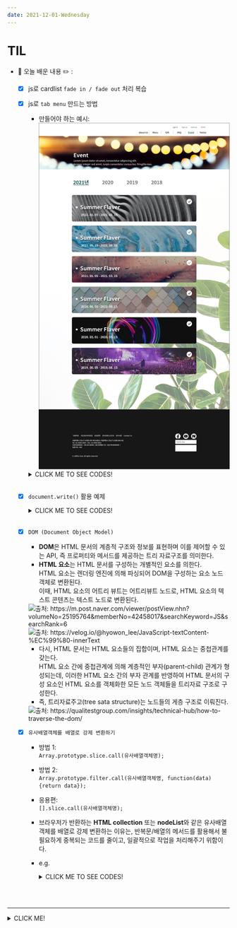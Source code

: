 ```yaml
---
date: 2021-12-01-Wednesday
---
```


# TIL
- 📝 오늘 배운 내용 ✏️ : 
  - [x] js로 cardlist `fade in / fade out` 처리 복습 

  - [x] js로 `tab menu` 만드는 방법 
    - 만들어야 하는 예시:        
      <img src="./images/tab_menu_example.png" alt="탭 메뉴 정리"  width="600px" height="" style="" />   





    <details>
      <summary>CLICK ME TO SEE CODES!</summary>

      ```js
  
      ```

    </details>
    <br />

  - [x] `document.write()` 활용 예제

      <!-- <img src="./images/document_write_example.png" width="" height="100px" style="" />    -->

    <details>
      <summary>CLICK ME TO SEE CODES!</summary>

      ```js
      
      ```

    </details>
    <br />

  - [x] `DOM (Document Object Model)` 
    - **DOM**은 HTML 문서의 계층적 구조와 정보를 표현하며 이를 제어할 수 있는 API, 즉 프로퍼티와 메서드를 제공하는 트리 자료구조를 의미한다.         
    - **HTML 요소**는 HTML 문서를 구성하는 개별적인 요소를 의한다.       
    HTML 요소는 렌더링 엔진에 의해 파싱되어 DOM을 구성하는 요소 노드 객체로 변환된다.     
    이때, HTML 요소의 어트리 뷰트는 어트리뷰트 노드로, HTML 요소의 텍스트 콘텐츠는 텍스트 노드로 변환된다.        
    <img src="https://post-phinf.pstatic.net/MjAxOTA5MTVfMjQg/MDAxNTY4NTIxNzAxNTU2.F9kkMs28gxi2n5Vp2RlzcTUbn3IeEBCUswQGB3G0ZRcg.KqIiETiO3M1CXyfurWPOREHunMUYSXSDhDIw1AtXNuog.PNG/domtree_1.png?type=w1200" alt="출처: https://m.post.naver.com/viewer/postView.nhn?volumeNo=25195764&memberNo=42458017&searchKeyword=JS&searchRank=6" width="400px" /> 
    <br />
    <img src="https://media.vlpt.us/images/hyowon_lee/post/5d7134d5-11e4-4561-adb0-2b5131dc489a/DOM-001.png" alt="출처: https://velog.io/@hyowon_lee/JavaScript-textContent-%EC%99%80-innerText" width="400px" /> 

    - 다시, HTML 문서는 HTML 요소들의 집합이며, HTML 요소는 중첩관계를 갖는다.           
    HTML 요소 간에 중첩관계에 의해 계층적인 부자(parent-child) 관계가 형성되는데, 이러한 HTML 요소 간의 부자 관계를 반영하여 HTML 문서의 구성 요소인 HTML 요소를 객체화한 모든 노드 객체들을 트리자료 구조로 구성한다.       
    - 즉, 트리자료주고(tree sata structure)는 노드들의 게층 구조로 이뤄진다.
    <img src="https://www.qualitestgroup.com/images/howto/DOMTree_HowTo.png" alt="출처: https://qualitestgroup.com/insights/technical-hub/how-to-traverse-the-dom/" width="400px" /> 

  - [x] `유사배열객체를 배열로 강제 변환하기` 
    - 방법 1:    
    `Array.prototype.slice.call(유사배열객체명);`
    - 방법 2:    
    `Array.prototype.filter.call(유사배열객체명, function(data) {return data});`
    - 응용편:      
    `[].slice.call(유사배열객체명);`       
    - 브라우저가 반환하는 **HTML collection** 또는 **nodeList**와 같은 유사배열객체를 배열로 강제 변환하는 이유는, 반복문/배열의 메서드를 활용해서 불필요하게 중복되는 코드를 줄이고, 일괄적으로 작업을 처리해주기 위함이다.      
    - e.g.     
      <details>
        <summary>CLICK ME TO SEE CODES!</summary>

      ```html
        <!-- c_07_dom_selector_01.html -->

        <header id="headBox">
          <h1>
            <a href="./a_content.html">js - <abbr title="document object model">DOM</abbr></a>
            <span>test!!</span>
          </h1>
          <nav class="nav_area">
            <ul>
              <li><a href="#">link_01</a></li>
              <li><a href="#">link_02</a></li>
              <li><a href="#">link_03</a></li>
              <li><a href="#">link_04</a></li>
            </ul>
          </nav>
        </header>
      ```

      <br />

      ```js
        // c_07_dom_selector_01.js

        var headBox = document.querySelector("#headBox");
        headBox.style = "width: 100%; height: auto; background-color: #adf;";

        // h1
        var h1 = wrap.getElementsByTagName("h1");
        // var h1 = wrap.querySelector("h1");
        // console.log(h1.length);  // 1
        var idx = h1.length - 1;
        // HTML collection은 배열의 형식으로 나오기 떄문에 인덱스로 몇번쨰의 요소에 style을 적용할 것인지 알아야 한다! 
        h1[idx].style = "width: 100px; height: 30px; background-color: #dfd;";

        // h1
        var headH1 = headBox.querySelector("h1");
        // headH1.style = "border-radius: 5px; font-size: 1.2rem;"
        // 근데 위에꺼로 하면 아까 h1[idx].style부분에서 적용한 스타일링이 덮어쓰이니까 ... 아래와 같이 따로 값을 추가해줄 것! 
        headH1.style.borderRadius = "5px";
        headH1.style.fontSize = "1.2rem";
        
        // -----------------------------------
        // cf. 
        // HTML collection : 옛날방식의 선택자 
        //    - document.getElementById();

        // NodeList : 선택자는 아직 전부 사용하기엔 조금 무리가 있다 
        //    - document.querySelector();
        // -----------------------------------

        // 자식 선택자 
        var h1 = wrap.getElementsByTagName("h1")[0];  
        // getElement"s"ByTagName 처럼 element가 아닌 elements를 구하는 선택자에게는 반드시 몇번째의 요소인지를 명시. 
        // 요소가 하나만 있어도 인덱스를 꼭 명시해줘야 한다!!
        h1.style = "width: 100px; height: 30px; background-color: #dfd;";

        var h1Link = h1.children;           // HTMLCollection [a, span]
        // var h1Link = h1.children[0];     // <a href="./a_content.html">js - <abbr title="document object model">DOM</abbr></a>
        h1Link[0].style = "padding: 0.5rem; color: #05f;";
        h1Link[1].classList.add("blind");
        // console.log(h1Link);             // HTMLCollection(2) [a, span.blind]

        // cf. 이때, children과 childNodes의 차이점 비교
        var h1Insert = h1.childNodes;
        // console.log(h1Insert);           // NodeList(5) [text, a, text, span.blind, text]

      ```

      <br />

      ```js
      // nav 부터 ... 
      var navArea = wrap.getElementsByClassName("nav_area");
      var navArea2 = headBox.querySelector(".nav_area");
      var navUl = navArea2.children;
      console.log(navUl);       // HTMLCollection [ul]
      navUl[0].style = "display: flex; justify-content: space-between;";
      var navLiTags = navUl[0].children;
      console.log(navLiTags);   // HTMLCollection(4) [li, li, li, li]

      // 아래처럼 하기 싫으면!!!!! 유사배열객체 무.조.건. 배열로 강제 변환 해줄 것!!!!!
      // navLiTags[0].style = "width: 200px; border: 1px solid #333; padding: 2px 5px;";
      // navLiTags[1].style = "width: 200px; border: 1px solid #333; padding: 2px 5px;";
      // navLiTags[2].style = "width: 200px; border: 1px solid #333; padding: 2px 5px;";
      // navLiTags[3].style = "width: 200px; border: 1px solid #333; padding: 2px 5px;";

      // 배열로 강제 변환 후에는 배열 메서드인 forEach 등을 사용할 수 있다. -> 중복코드 없이 일괄적용 가능!
      navLiTags = Array.prototype.slice.call(navLiTags);
      // console.log(navLiTags);   // [li, li, li, li]
      navLiTags.forEach(function(elem) {
        elem.style = "width: 200px; border: 1px solid #333; padding: 2px 5px;";
      });

      ```

      </details>

<br />
<br />

---
<details>
<summary>CLICK ME!</summary>  

- cf.  
  - ✨ Only 선생님's 강의 ✨

</detials>   

